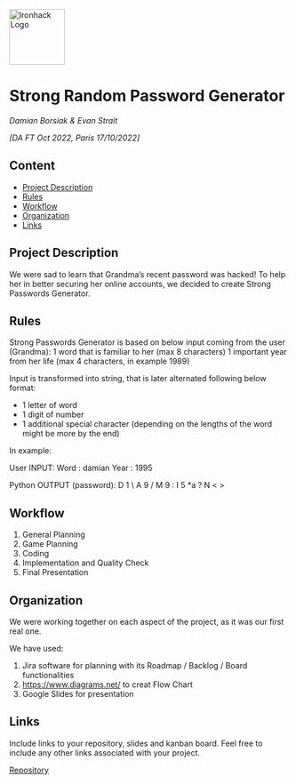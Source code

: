 <img src="https://bit.ly/2VnXWr2" alt="Ironhack Logo" width="100"/>

# Strong Random Password Generator
*Damian Borsiak & Evan Strait*

*[DA FT Oct 2022, Paris 17/10/2022]*

## Content
- [Project Description](#project-description)
- [Rules](#rules)
- [Workflow](#workflow)
- [Organization](#organization)
- [Links](#links)

## Project Description
We were sad to learn that Grandma’s recent password was hacked!
To help her in better securing her online accounts, we decided to create Strong Passwords Generator.

## Rules
Strong Passwords Generator is based on below input coming from the user (Grandma):
1 word that is familiar to her (max 8 characters)
1 important year from her life (max 4 characters, in example 1989)

Input is transformed into string, that is later alternated following below format:
- 1 letter of word
- 1 digit of number
- 1 additional special character (depending on the lengths of the word might be more by the end)

In example:
 
 User INPUT:
Word : damian
Year : 1995

 Python OUTPUT (password):
D 1 \ A 9 / M 9 : I 5 *a ? N < >

## Workflow
1. General Planning
2. Game Planning
3. Coding
4. Implementation and Quality Check
5. Final Presentation

## Organization
We were working together on each aspect of the project, as it was our first real one.

We have used:
1. Jira software for planning with its Roadmap / Backlog / Board functionalities
2. https://www.diagrams.net/ to creat Flow Chart
3. Google Slides for presentation


## Links
Include links to your repository, slides and kanban board. Feel free to include any other links associated with your project.

[Repository](https://github.com/Borysdb/Project_1_Password_Generator_in_Python.git)
